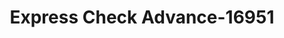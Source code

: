 ---
f_zip-code: 70422
f_state-code: LA
title: Express Check Advance-16951
f_phone: 985-747-8966
f_city-only: Amite
f_address: 116 Sw Central Ave Amite
f_location-unique-id: '16951'
slug: express-check-advance-16951
updated-on: '2024-05-30T13:46:58.046Z'
created-on: '2024-05-30T13:36:59.803Z'
published-on: '2024-05-30T13:54:32.469Z'
f_city-state: cms/city/amite-la.md
f_company: cms/company/express-check-advance.md
f_state: cms/state/louisiana.md
layout: '[payday-loan].html'
tags: payday-loan
---